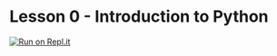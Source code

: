 # Lesson 0 - Introduction to Python

[![Run on Repl.it](https://replit.com/badge/github/CoffeePoweredComputers/Lesson-0---Introduction-to-Python)](https://replit.com/new/github/CoffeePoweredComputers/Lesson-0---Introduction-to-Python)
